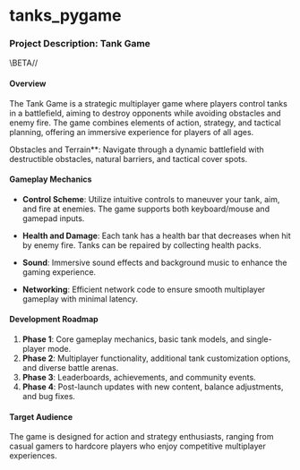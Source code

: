 # tanks_pygame

### Project Description: Tank Game

\\BETA//

#### Overview
The Tank Game is a strategic multiplayer game where players control tanks in a battlefield, aiming to destroy opponents while avoiding obstacles and enemy fire. The game combines elements of action, strategy, and tactical planning, offering an immersive experience for players of all ages.

Obstacles and Terrain**: Navigate through a dynamic battlefield with destructible obstacles, natural barriers, and tactical cover spots.


#### Gameplay Mechanics
- **Control Scheme**: Utilize intuitive controls to maneuver your tank, aim, and fire at enemies. The game supports both keyboard/mouse and gamepad inputs.
- **Health and Damage**: Each tank has a health bar that decreases when hit by enemy fire. Tanks can be repaired by collecting health packs.


- **Sound**: Immersive sound effects and background music to enhance the gaming experience.
- **Networking**: Efficient network code to ensure smooth multiplayer gameplay with minimal latency.

#### Development Roadmap
1. **Phase 1**: Core gameplay mechanics, basic tank models, and single-player mode.
2. **Phase 2**: Multiplayer functionality, additional tank customization options, and diverse battle arenas.
3. **Phase 3**: Leaderboards, achievements, and community events.
4. **Phase 4**: Post-launch updates with new content, balance adjustments, and bug fixes.

#### Target Audience
The game is designed for action and strategy enthusiasts, ranging from casual gamers to hardcore players who enjoy competitive multiplayer experiences.

